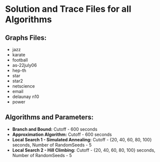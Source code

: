 # Solution and Trace Files for all Algorithms

## Graphs Files:
* jazz
* karate
* football
* as-22july06
* hep-th
* star
* star2
* netscience
* email
* delaunay n10
* power

## Algorithms and Parameters:
* **Branch and Bound:** Cutoff - 600 seconds
* **Approximation Algorithm:** Cutoff - 600 seconds
* **Local Search 1 - Simulated Annealing:** Cutoff - {20, 40, 60, 80, 100} seconds, Number of RandomSeeds - 5
* **Local Search 2 - Hill Climbing:** Cutoff - {20, 40, 60, 80, 100} seconds, Number of RandomSeeds - 5
